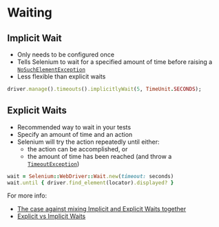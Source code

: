 # Waiting

## Implicit Wait

+ Only needs to be configured once
+ Tells Selenium to wait for a specified amount of time before raising a [`NoSuchElementException`](https://selenium.googlecode.com/git/docs/api/java/org/openqa/selenium/NoSuchElementException.html)
+ Less flexible than explicit waits

```ruby
driver.manage().timeouts().implicitlyWait(5, TimeUnit.SECONDS);
```

## Explicit Waits

+ Recommended way to wait in your tests
+ Specify an amount of time and an action
+ Selenium will try the action repeatedly until either:
  + the action can be accomplished, or
  + the amount of time has been reached (and throw a [`TimeoutException`](https://selenium.googlecode.com/svn/trunk/docs/api/java/org/openqa/selenium/TimeoutException.html))

```ruby
wait = Selenium::WebDriver::Wait.new(timeout: seconds)
wait.until { driver.find_element(locator).displayed? }
```

For more info:

+ [The case against mixing Implicit and Explicit Waits together](http://stackoverflow.com/questions/15164742/combining-implicit-wait-and-explicit-wait-together-results-in-unexpected-wait-ti#answer-15174978)
+ [Explicit vs Implicit Waits](http://elementalselenium.com/tips/47-waiting)
